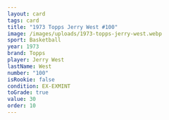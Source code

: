 ```yaml
---
layout: card
tags: card
title: "1973 Topps Jerry West #100"
image: /images/uploads/1973-topps-jerry-west.webp
sport: Basketball
year: 1973
brand: Topps
player: Jerry West
lastName: West
number: "100"
isRookie: false
condition: EX-EXMINT
toGrade: true
value: 30
order: 10
---
```

